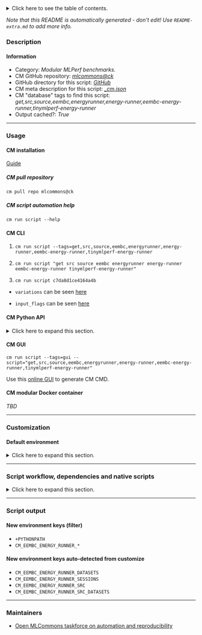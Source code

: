 <details>
<summary>Click here to see the table of contents.</summary>

* [Description](#description)
* [Information](#information)
* [Usage](#usage)
  * [ CM installation](#cm-installation)
  * [ CM script automation help](#cm-script-automation-help)
  * [ CM CLI](#cm-cli)
  * [ CM Python API](#cm-python-api)
  * [ CM GUI](#cm-gui)
  * [ CM modular Docker container](#cm-modular-docker-container)
* [Customization](#customization)
  * [ Default environment](#default-environment)
* [Script workflow, dependencies and native scripts](#script-workflow-dependencies-and-native-scripts)
* [Script output](#script-output)
* [New environment keys (filter)](#new-environment-keys-(filter))
* [New environment keys auto-detected from customize](#new-environment-keys-auto-detected-from-customize)
* [Maintainers](#maintainers)

</details>

*Note that this README is automatically generated - don't edit! Use `README-extra.md` to add more info.*

### Description

#### Information

* Category: *Modular MLPerf benchmarks.*
* CM GitHub repository: *[mlcommons@ck](https://github.com/mlcommons/ck/tree/master/cm-mlops)*
* GitHub directory for this script: *[GitHub](https://github.com/mlcommons/ck/tree/master/cm-mlops/script/get-mlperf-tiny-eembc-energy-runner-src)*
* CM meta description for this script: *[_cm.json](_cm.json)*
* CM "database" tags to find this script: *get,src,source,eembc,energyrunner,energy-runner,eembc-energy-runner,tinymlperf-energy-runner*
* Output cached?: *True*
___
### Usage

#### CM installation

[Guide](https://github.com/mlcommons/ck/blob/master/docs/installation.md)

##### CM pull repository

```cm pull repo mlcommons@ck```

##### CM script automation help

```cm run script --help```

#### CM CLI

1. `cm run script --tags=get,src,source,eembc,energyrunner,energy-runner,eembc-energy-runner,tinymlperf-energy-runner `

2. `cm run script "get src source eembc energyrunner energy-runner eembc-energy-runner tinymlperf-energy-runner" `

3. `cm run script c7da8d1ce4164a4b `

* `variations` can be seen [here](#variations)

* `input_flags` can be seen [here](#script-flags-mapped-to-environment)

#### CM Python API

<details>
<summary>Click here to expand this section.</summary>

```python

import cmind

r = cmind.access({'action':'run'
                  'automation':'script',
                  'tags':'get,src,source,eembc,energyrunner,energy-runner,eembc-energy-runner,tinymlperf-energy-runner'
                  'out':'con',
                  ...
                  (other input keys for this script)
                  ...
                 })

if r['return']>0:
    print (r['error'])

```

</details>


#### CM GUI

```cm run script --tags=gui --script="get,src,source,eembc,energyrunner,energy-runner,eembc-energy-runner,tinymlperf-energy-runner"```

Use this [online GUI](https://cKnowledge.org/cm-gui/?tags=get,src,source,eembc,energyrunner,energy-runner,eembc-energy-runner,tinymlperf-energy-runner) to generate CM CMD.

#### CM modular Docker container

*TBD*

___
### Customization

#### Default environment

<details>
<summary>Click here to expand this section.</summary>

These keys can be updated via `--env.KEY=VALUE` or `env` dictionary in `@input.json` or using script flags.

* CM_GIT_CHECKOUT: `main`
* CM_GIT_PATCH: `no`
* CM_GIT_RECURSE_SUBMODULES: ``
* CM_GIT_URL: `https://github.com/eembc/energyrunner`

</details>

___
### Script workflow, dependencies and native scripts

<details>
<summary>Click here to expand this section.</summary>

  1. Read "deps" on other CM scripts from [meta](https://github.com/mlcommons/ck/tree/master/cm-mlops/script/get-mlperf-tiny-eembc-energy-runner-src/_cm.json)
  1. ***Run "preprocess" function from [customize.py](https://github.com/mlcommons/ck/tree/master/cm-mlops/script/get-mlperf-tiny-eembc-energy-runner-src/customize.py)***
  1. Read "prehook_deps" on other CM scripts from [meta](https://github.com/mlcommons/ck/tree/master/cm-mlops/script/get-mlperf-tiny-eembc-energy-runner-src/_cm.json)
  1. ***Run native script if exists***
     * [run.bat](https://github.com/mlcommons/ck/tree/master/cm-mlops/script/get-mlperf-tiny-eembc-energy-runner-src/run.bat)
     * [run.sh](https://github.com/mlcommons/ck/tree/master/cm-mlops/script/get-mlperf-tiny-eembc-energy-runner-src/run.sh)
  1. Read "posthook_deps" on other CM scripts from [meta](https://github.com/mlcommons/ck/tree/master/cm-mlops/script/get-mlperf-tiny-eembc-energy-runner-src/_cm.json)
  1. ***Run "postrocess" function from [customize.py](https://github.com/mlcommons/ck/tree/master/cm-mlops/script/get-mlperf-tiny-eembc-energy-runner-src/customize.py)***
  1. Read "post_deps" on other CM scripts from [meta](https://github.com/mlcommons/ck/tree/master/cm-mlops/script/get-mlperf-tiny-eembc-energy-runner-src/_cm.json)
</details>

___
### Script output
#### New environment keys (filter)

* `+PYTHONPATH`
* `CM_EEMBC_ENERGY_RUNNER_*`
#### New environment keys auto-detected from customize

* `CM_EEMBC_ENERGY_RUNNER_DATASETS`
* `CM_EEMBC_ENERGY_RUNNER_SESSIONS`
* `CM_EEMBC_ENERGY_RUNNER_SRC`
* `CM_EEMBC_ENERGY_RUNNER_SRC_DATASETS`
___
### Maintainers

* [Open MLCommons taskforce on automation and reproducibility](https://github.com/mlcommons/ck/blob/master/docs/taskforce.md)